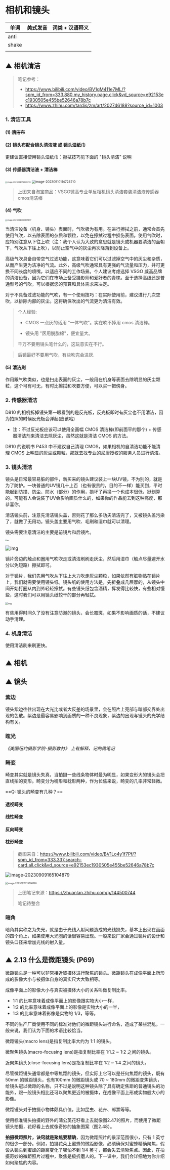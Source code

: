 # 相机和镜头

| 单词  | 美式发音 | 词类 + 汉语释义 |
| ----- | -------- | --------------- |
| anti  |          |                 |
| shake |          |                 |
|       |          |                 |



## ▲ 相机清洁

> 笔记参考：
>
> - https://www.bilibili.com/video/BV1gM411e7ML/?spm_id_from=333.880.my_history.page.click&vd_source=e92153ec1930505e455be52646a78b7c
> - https://www.zhihu.com/tardis/zm/art/202746188?source_id=1003

### 1. 清洁工具

#### (1) ~~清洁布~~

#### (2) 镜头布配合镜头清洁液 或 镜头湿纸巾

更建议直接使用镜头湿纸巾：擦拭技巧见下面的 "镜头清洁" 说明

#### (3) 传感器清洁液 + 清洁棒

<img src="./readme.assets/image-20230910114628728.png" alt="image-20230910114628728" style="zoom:40%;" />

<img src="./readme.assets/image-20230910114724210.png" alt="image-20230910114724210" style="zoom:70%;" />

> 上图来自淘宝商品：VSGO微高专业单反相机镜头清洁套装清洁液传感器cmos清洁棒

#### (4) 气吹

<img src="./readme.assets/image-20230910095905877.png" alt="image-20230910095905877" style="zoom: 40%;" />

当清洁设备（机身、镜头）表面时，气吹极为有用。在进行擦拭之前，通常会首先使用气吹，以去除表面的杂质和颗粒，以免在擦拭过程中损伤表面。使用气吹时，应特别注意从下往上吹（注：我个人认为大致的意思就是镜头或机器要清洁的面朝下，气吹从下往上吹），以防止空气中的灰尘再次降落到设备上。

高级气吹具备自带空气过滤功能，这意味着它们可以过滤掉空气中的灰尘和杂质，从而产生更为洁净的气流。此外，高级气吹通常具有更强的气流量和压力，并可更换不同长度的喷嘴，以适应不同的工作场景。个人建议考虑选择 VSGO 威高品牌的清洁设备，因为它们在市场上备受摄影师和爱好者的青睐。至于选择高级还是普通型号的气吹，可以根据您的预算和具体需求来决定。

对于不具备过滤功能的气吹，有一个使用技巧：在实际使用前，建议进行几次空吹，以排除内部的灰尘。这将确保吹出的气流更为清洁有效。

> 个人经验: 
>
> - CMOS 一点灰的话用 "一体气吹"。实在吹不掉用 cmos 清洁棒。
>
> - 镜头用 "医用脱脂棉"，便宜量大。
>
> 千万不要用镜头笔什么的，这玩意实在不行。

> 后镜最好不要用气吹，有些吹完会进灰.

#### (5) 清洁刷
作用跟气吹类似，也是扫走表面的灰尘，一般用在机身等表面去除明显的灰尘颗粒，这个可有可无，有时比擦拭和吹要方便，可以买一把傍身。


### 2. 传感器清洁
D810 的相机拆掉镜头第一眼看到的是反光板，反光板即时有灰尘也不用清洁，因为拍照的时候反光板会弹起(应该哈)

- 注：不过反光板应该可以使用全画幅 CMOS 清洁棒(即前面平的那个) + 传感器清洁剂来清洁去除灰尘，虽然这就是清洁 CMOS 的方法。

D810 的说明书 P453 中不建议自己清理 CMOS，如果相机的自清洁功能不能清理 CMOS 上明显的灰尘或颗粒，那就去找专业的尼康授权的服务人员进行清洁。

### 3. 镜头清洁

镜头是日常最容易脏的部件，新买来的镜头建议装上一块UV镜，不为别的，就是为了防护。一块普通的UV镜几十上百（也有很贵的，目的不一样）能买到，平时能起到防撞、防尘、防水（部分）的作用，损坏了再换一个也成本很低，挺划算的。可能有人会说装了UV会影响画质什么的，如果你的作品能去到这种高度，那恭喜你。

清洁镜头前，注意先清洁镜头盖，否则花了那么多功夫清洁完了，又被镜头盖污染了，就做了无用功。镜头盖主要用气吹、毛刷和湿巾就可以清理。

镜头需要注意清洁的主要是前镜片和后镜片。

<img src="./readme.assets/v2-1965610c2ae56571cf7a0df0cc1f0130_r.jpg" alt="img" style="zoom:30%;" />

![img](./readme.assets/v2-3f1782c1351629cfc6a47570562e3723_b.jpeg)

镜片旁边的触点和圈用气吹吹走或清洁刷刷走灰尘，然后用湿巾（触点尽量避开水分以免短路）擦拭即可。

对于镜片，我们先用气吹从下往上大力吹走灰尘颗粒，如果依然有脏物贴在镜片上，我们就需要使用镜头纸。镜头纸的使用方法是，先折叠成几层厚的，从镜头中间开始打圈从内到外轻轻擦拭。有些镜头纸包含酒精，挥发得比较快，有些相对慢些，这时我们可以用镜头纸较干的部分再轻拭。

<img src="./readme.assets/v2-90cb2ab5f8833fe7ab76137662bba02b_r.jpg" alt="img" style="zoom:50%;" />

有些用得时间久了没有注意防潮的镜头，会长霉斑，如果不影响画质的话，不建议动手清理。

### 4. 机身清洁

使用清洁刷来刷更快。







## ▲ 相机







## ▲ 镜头

### 紫边
镜头紫边往往出现在大光比或者大反差的场景里，会在照片上亮部与暗部交界处出现的色散。紫边是最容易影响到画质的一种不良现象，紫边的出现与镜头的光学结构有关。



### 眩光
*《美国纽约摄影学院-摄影教材》 上有解释，记的做笔记*



### 畸变

畸变其实就是镜头失真，当拍摄一些线条物体时最为明显，如果变形大的镜头会把直线拍的变形。畸变分为桶形和枕形两种，作为长焦来说，畸变的几率非常轻微。

==Q: 镜头的畸变有几种？==

#### 透视畸变

#### 线性畸变

#### 反向畸变

#### 枕形畸变

> 截图来自：https://www.bilibili.com/video/BV1Lo4y1f7Pf/?spm_id_from=333.337.search-card.all.click&vd_source=e92153ec1930505e455be52646a78b7c

![image-20230909165104879](./readme.assets/image-20230909165104879.png)

<img src="./readme.assets/image-20230911213006168.png" alt="image-20230911213006168" style="zoom:50%;" />

> 上图笔记来源：https://zhuanlan.zhihu.com/p/144500744  
>
> 笔记待整合



### 暗角
暗角其实称之为失光，就是由于光线入射问题造成的光线损失，基本上出现在画面的四个角上，如果使用大光圈的话很容易出现。一般来说厂家会通过镜片的设计和镜头口径来增加光线的射入量。



## ▲ 2.13 什么是微距镜头 (P69)

微距镜头是一种可以非常接近彼摄体进行聚焦的镜头。微距镜头在成像平面上所形成的影像大小与被摄体自身的真实尺大大致相等。

成像平面上的影像大小与真实被摄体大小的关系叫做复制比率。

- 1:1 的比率意味着成像平面上的影像跟实物大小一样，
- 1:2 的比率意味着成像平面上的影像是实物大小的一半，
- 1:3 的比率意味着影像是实物的 1/3，等等。

不同的生产厂商使用不同的标准对他们的微距镜头进行命名，造成了某些混乱。一般来说，我们认为下面的术语比较恰当。

微距镜头(macro lens)是指复制比率大约为 1:1 的镜头。

微聚焦镜头(macro-focusing lens)是指复制比率在 1:1.2 ~ 1:2 之间的镜头。

近聚焦镜头(close-focusing lens)是指复制比率在 1:2 ~ 1:4 之间的镜头。

尽管微距镜头通常都是中等焦距的镜头，但实际上它可以是任何焦距的镜头，既有 50mm 的微距镜头，也有100mm 的微距镜头或 70 ~ 180mm 的微距变焦镜头，给镜头冠以微距的名称，只不过是说明这种镜头除了具有确定焦距的普通镜头的功能外，跟一般镜头相比还可以聚焦更近的被摄体，在成像平面上形成实物般大小的影像。

微距镜头对于拍摄小物体颇具价值，比如昆虫、花卉、邮票等等。

使用标准镜头拍摄的野外的蒲公英花籽看上去就像图2.47的照片，而使用了微距镜头拍摄，花籽看上去就像奇妙的抽象图案（图2.48）。

**拍摄微距照片，诀窍就是聚焦要精确**，因为微距照片的景深范围很小，只有 1 英寸的很少一部分。例如，拍摄花朵上蜜蜂的微距影像，必须确保对蜜蜂精确聚焦，假设从镜头到蜜蜂的距离变化了哪怕不到 1/4 英寸，都会失去清晰焦点。因此，在拍摄奇妙的微距照片过程中，聚焦是极折磨人的。下一课中，我们会详细地为你介绍如何聚焦的内容。

